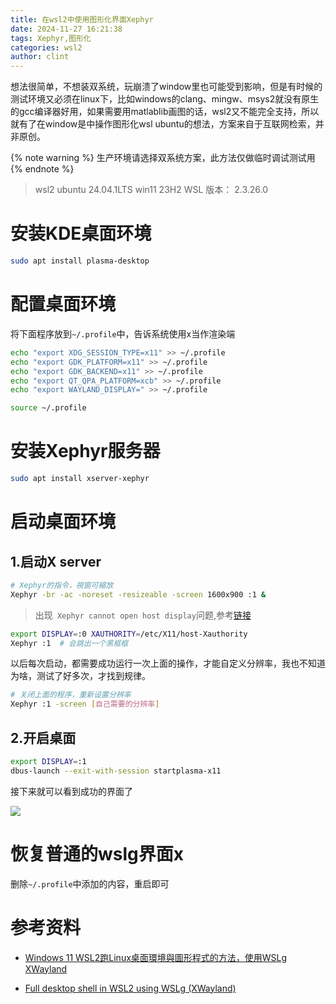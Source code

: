 ```yaml
---
title: 在wsl2中使用图形化界面Xephyr
date: 2024-11-27 16:21:38
tags: Xephyr,图形化
categories: wsl2
author: clint
---
```


想法很简单，不想装双系统，玩崩溃了window里也可能受到影响，但是有时候的测试环境又必须在linux下，比如windows的clang、mingw、msys2就没有原生的gcc编译器好用，如果需要用matlablib画图的话，wsl2又不能完全支持，所以就有了在window是中操作图形化wsl ubuntu的想法，方案来自于互联网检索，并非原创。

{% note warning %}
生产环境请选择双系统方案，此方法仅做临时调试测试用
{% endnote %}


> wsl2 ubuntu 24.04.1LTS
> win11 23H2
> WSL 版本： 2.3.26.0


# 安装KDE桌面环境
```bash
sudo apt install plasma-desktop
```

# 配置桌面环境
将下面程序放到`~/.profile`中，告诉系统使用x当作渲染端
```bash
echo "export XDG_SESSION_TYPE=x11" >> ~/.profile
echo "export GDK_PLATFORM=x11" >> ~/.profile
echo "export GDK_BACKEND=x11" >> ~/.profile
echo "export QT_QPA_PLATFORM=xcb" >> ~/.profile
echo "export WAYLAND_DISPLAY=" >> ~/.profile

source ~/.profile
```

# 安装Xephyr服务器
```bash
sudo apt install xserver-xephyr
```

# 启动桌面环境
## 1.启动X server
```bash 
# Xephyr的指令，視窗可縮放
Xephyr -br -ac -noreset -resizeable -screen 1600x900 :1 &
```

> 出现` Xephyr cannot open host display`问题,参考[链接](https://github.com/dnschneid/crouton/issues/18)

```bash
export DISPLAY=:0 XAUTHORITY=/etc/X11/host-Xauthority
Xephyr :1  # 会跳出一个黑框框
```
以后每次启动，都需要成功运行一次上面的操作，才能自定义分辨率，我也不知道为啥，测试了好多次，才找到规律。

```bash
# 关闭上面的程序，重新设置分辨率
Xephyr :1 -screen [自己需要的分辨率]
```

## 2.开启桌面
```bash
export DISPLAY=:1
dbus-launch --exit-with-session startplasma-x11
```
接下来就可以看到成功的界面了

![](images/Xephyr.png)
# 恢复普通的wslg界面x
删除`~/.profile`中添加的内容，重启即可


# 参考资料
- [Windows 11 WSL2跑Linux桌面環境與圖形程式的方法，使用WSLg XWayland](https://ivonblog.com/posts/run-linux-desktop-on-wsl)

- [Full desktop shell in WSL2 using WSLg (XWayland)](https://gist.github.com/tdcosta100/e28636c216515ca88d1f2e7a2e188912#file-wsl2guiwslg-xwayland-en-md)
